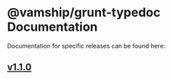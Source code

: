 # @vamship/grunt-typedoc Documentation

Documentation for specific releases can be found here:

## [v1.1.0](./@vamship/grunt-typedoc/1.1.0/index.html)
